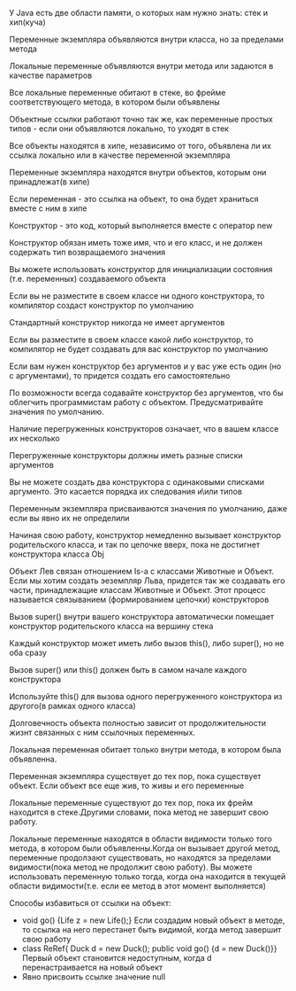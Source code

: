 У Java есть две области памяти, о которых нам нужно знать: стек и хип(куча)

Переменные экземпляра объявляются внутри класса, но за пределами метода

Локальные переменные объявляются внутри метода или задаются в качестве параметров

Все локальные переменные обитают в стеке, во фрейме соответствующего метода, в котором были объявлены

Объектные ссылки работают точно так же, как переменные простых типов - если они объявляются локально, то уходят в стек

Все объекты находятся в хипе, независимо от того, объявлена ли их ссылка локально или в качестве переменной экземпляра

Переменные экземпляра находятся внутри объектов, которым они принадлежат(в хипе)

Если переменная - это ссылка на объект, то она будет храниться вместе с ним в хипе

Конструктор - это код, который выполняется вместе с оператор new

Конструктор обязан иметь тоже имя, что и его класс, и не должен содержать тип возвращаемого значения

Вы можете использовать конструктор для инициализации состояния (т.е. переменных) создаваемого объекта

Если вы не разместите в своем классе ни одного конструктора, то компилятор создаст конструктор по умолчанию

Стандартный конструктор никогда не имеет аргументов

Если вы разместите в своем классе какой либо конструктор, то компилятор не будет создавать для вас конструктор по умолчанию

Если вам нужен конструктор без аргументов и у вас уже есть один (но с аргументами), то придется создать его самостоятельно

По возможности всегда содавайте конструктор без аргументов, что бы облегчить программистам работу с объектом. Предусматривайте значения по умолчанию.

Наличие перегруженных конструкторов означает, что в вашем классе их несколько

Перегруженные конструкторы должны иметь разные списки аргументов

Вы не можете создать два конструктора с одинаковыми списками аргументо. Это касается порядка их следования и\или типов

Переменным экземпляра присваиваются значения по умолчанию, даже если вы явно их не определили

Начиная свою работу, конструктор немедленно вызывает конструктор родительского класса, и так по цепочке вверх, пока не достигнет конструктора класса Obj

Объект Лев связан отношением Is-a с классами Животные и Объект. Если мы хотим создать эеземпляр Льва, придется так же создавать его части, принадлежащие классам Животные и Объект. Этот процесс называется связыванием (формированием цепочки) конструкторов

Вызов super() внутри вашего конструктора автоматически помещает конструктор родительского класса на вершину стека

Каждый конструктор может иметь либо вызов this(), либо super(), но не оба сразу

Вызов super() или this() должен быть в самом начале каждого конструктора 

Используйте this() для вызова одного перегруженного конструктора из другого(в рамках одного класса)

Долговечность объекта полностью зависит от продолжительности жизнт связанных с ним ссылочных переменных. 

Локальная переменная обитает только внутри метода, в котором была объявленна.

Переменная экземпляра существует до тех пор, пока существует объект. Если объект все еще жив, то живы и его переменные

Локальные переменные существуют до тех пор, пока их фрейм находится в стеке.Другими словами, пока метод не завершит свою работу.

Локальные переменные находятся в области видимости только того метода, в котором были объявленны.Когда он вызывает другой метод, переменные продолэают существовать, но находятся за пределами видимости(пока метод не продолжит свою работу). Вы можете использовать переменную только тогда, когда она находится в текущей области видимости(т.е. если ее метод в этот момент выполняется)

Способы избавиться от ссылки на объект:
* void go() {Life z = new Life();} Если создадим новый объект в методе, то ссылка на него перестанет быть видимой, когда метод завершит свою работу
* class ReRef{ Duck d = new Duck(); public void go() {d = new Duck()}} Первый объект становится недоступным, когда d перенастраивается на новый объект
* Явно присвоить ссылке значение null

